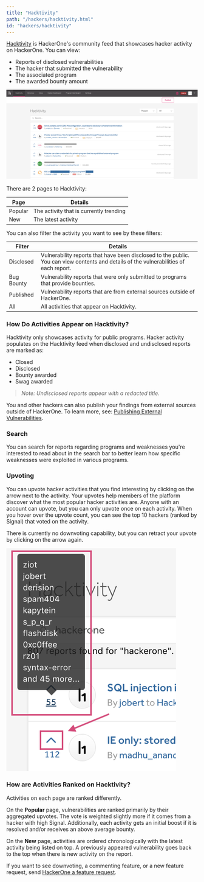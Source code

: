 ```yaml
---
title: "Hacktivity"
path: "/hackers/hacktivity.html"
id: "hackers/hacktivity"
---
```


[Hacktivity](https://hackerone.com/hacktivity?sort_type=popular&filter=type%3Aall&page=1&range=forever) is HackerOne's community feed that showcases hacker activity on HackerOne. You can view:
* Reports of disclosed vulnerabilities
* The hacker that submitted the vulnerability
* The associated program
* The awarded bounty amount

![hacktivity-1a](./images/hacktivity-1a.png)

There are 2 pages to Hacktivity:

Page | Details
---- | --------
Popular | The activity that is currently trending
New | The latest activity

You can also filter the activity you want to see by these filters:

Filter | Details
------ | --------
Disclosed | Vulnerability reports that have been disclosed to the public. You can view contents and details of the vulnerabilities of each report.  
Bug Bounty | Vulnerability reports that were only submitted to programs that provide bounties.
Published | Vulnerability reports that are from external sources outside of HackerOne.
All | All activities that appear on Hacktivity. 

### How Do Activities Appear on Hacktivity?
Hacktivity only showcases activity for public programs. Hacker activity populates on the Hacktivity feed when disclosed and undisclosed reports are marked as:
* Closed
* Disclosed
* Bounty awarded
* Swag awarded

><i>Note: Undisclosed reports appear with a redacted title.</i>

You and other hackers can also publish your findings from external sources outside of HackerOne. To learn more, see: [Publishing External Vulnerabilities](/hackers/publishing-external-vulnerabilities.html).

### Search
You can search for reports regarding programs and weaknesses you're interested to read about in the search bar to better learn how specific weaknesses were exploited in various programs.

### Upvoting
You can upvote hacker activities that you find interesting by clicking on the arrow next to the activity. Your upvotes help members of the platform discover what the most popular hacker activities are. Anyone with an account can upvote, but you can only upvote once on each activity. When you hover over the upvote count, you can see the top 10 hackers (ranked by Signal) that voted on the activity.

There is currently no downvoting capability, but you can retract your upvote by clicking on the arrow again.

![hacktivity-2](./images/hacktivity-2-update.png)

### How are Activities Ranked on Hacktivity?
Activities on each page are ranked differently.

On the **Popular** page, vulnerabilities are ranked primarily by their aggregated upvotes. The vote is weighted slightly more if it comes from a hacker with high Signal. Additionally, each activity gets an initial boost if it is resolved and/or receives an above average bounty.

On the **New** page, activities are ordered chronologically with the latest activity being listed on top. A previously appeared vulnerability goes back to the top when there is new activity on the report.

If you want to see downvoting, a commenting feature, or a new feature request, send [HackerOne a feature request](mailto:feedback@hackerone.com).
